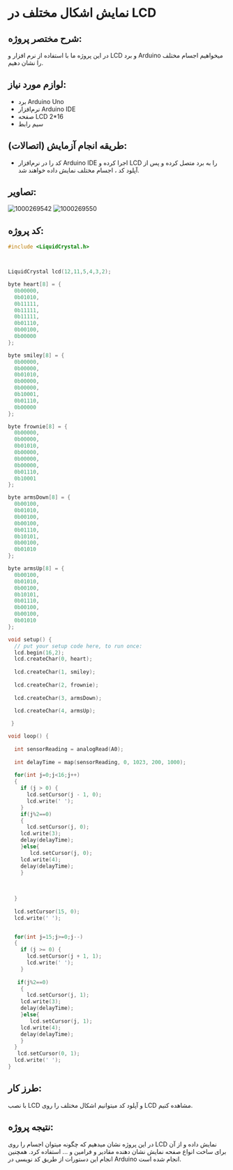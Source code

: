 
# نمایش اشکال مختلف در LCD

## شرح مختصر پروژه:
در این پروژه ما با استفاده از نرم افزار و LCD و برد Arduino میخواهیم اجسام مختلف را نشان دهیم.

## لوازم مورد نیاز:
-  برد Arduino Uno
- نرم‌افزار Arduino IDE
- صفحه LCD 2*16
- سیم رابط

## طریقه انجام آزمایش (اتصالات):
- کد را در نرم‌افزار Arduino IDE اجرا کرده و LCD را به برد متصل کرده و پس از آپلود کد ، اجسام مختلف نمایش داده خواهند شد.

## تصاویر:
![1000269542](https://github.com/user-attachments/assets/86f7380e-2f55-4d44-a4e2-533bd4591896)
![1000269550](https://github.com/user-attachments/assets/49202f80-983d-4c3d-9f08-419a4326565e)



## کد پروژه:
```cpp
#include <LiquidCrystal.h>



LiquidCrystal lcd(12,11,5,4,3,2);

byte heart[8] = {
  0b00000,
  0b01010,
  0b11111,
  0b11111,
  0b11111,
  0b01110,
  0b00100,
  0b00000
};

byte smiley[8] = {
  0b00000,
  0b00000,
  0b01010,
  0b00000,
  0b00000,
  0b10001,
  0b01110,
  0b00000
};

byte frownie[8] = {
  0b00000,
  0b00000,
  0b01010,
  0b00000,
  0b00000,
  0b00000,
  0b01110,
  0b10001
};

byte armsDown[8] = {
  0b00100,
  0b01010,
  0b00100,
  0b00100,
  0b01110,
  0b10101,
  0b00100,
  0b01010
};

byte armsUp[8] = {
  0b00100,
  0b01010,
  0b00100,
  0b10101,
  0b01110,
  0b00100,
  0b00100,
  0b01010
};

void setup() {
  // put your setup code here, to run once:
  lcd.begin(16,2);
  lcd.createChar(0, heart);
  
  lcd.createChar(1, smiley);
  
  lcd.createChar(2, frownie);
  
  lcd.createChar(3, armsDown);
  
  lcd.createChar(4, armsUp);

 }

void loop() {
  
  int sensorReading = analogRead(A0);
  
  int delayTime = map(sensorReading, 0, 1023, 200, 1000);
  
  for(int j=0;j<16;j++)
  {
    if (j > 0) {
      lcd.setCursor(j - 1, 0);
      lcd.write(' '); 
    }
    if(j%2==0)
    {
      lcd.setCursor(j, 0);
    lcd.write(3);
    delay(delayTime);
    }else{
       lcd.setCursor(j, 0);
    lcd.write(4);
    delay(delayTime);
    }
     
   
  
  }
  
  lcd.setCursor(15, 0);
  lcd.write(' '); 


  for(int j=15;j>=0;j--)
  {
    if (j >= 0) {
      lcd.setCursor(j + 1, 1);
      lcd.write(' '); 
    }
    
   if(j%2==0)
    {
      lcd.setCursor(j, 1);
    lcd.write(3);
    delay(delayTime);
    }else{
       lcd.setCursor(j, 1);
    lcd.write(4);
    delay(delayTime);
    }
  }
   lcd.setCursor(0, 1);
  lcd.write(' '); 
}
```

## طرز کار:
با نصب LCD و آپلود کد میتوانیم اشکال مختلف را روی LCD مشاهده کنیم.
## نتیجه‌ پروژه:
در این پروژه نشان‌ میدهیم که چگونه میتوان اجسام را روی LCD نمایش داده و از آن برای ساخت انواع صفحه نمایش نشان دهنده مقادیر و فرامین و ... استفاده کرد. همچنین انجام این دستورات از طریق کد نویسی در Arduino انجام شده است.